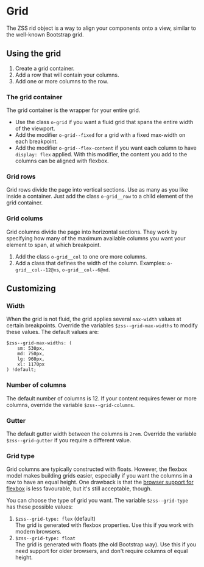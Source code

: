 # Grid

The ZSS rid object is a way to align your components onto a view, similar to the well-known Bootstrap grid.

## Using the grid

1. Create a grid container.
2. Add a row that will contain your columns.
3. Add one or more columns to the row.

### The grid container

The grid container is the wrapper for your entire grid.

- Use the class `o-grid` if you want a fluid grid that spans the entire width of the viewport.
- Add the modifier `o-grid--fixed` for a grid with a fixed max-width on each breakpoint.
- Add the modifier `o-grid--flex-content` if you want each column to have `display: flex` applied. With this modifier, the content you add to the columns can be aligned with flexbox.

### Grid rows

Grid rows divide the page into vertical sections. Use as many as you like inside a container. Just add the class `o-grid__row` to a child element of the grid container.

### Grid colums

Grid columns divide the page into horizontal sections. They work by specifying how many of the maximum available columns you want your element to span, at which breakpoint.

1. Add the class `o-grid__col` to one ore more columns.
2. Add a class that defines the width of the column. Examples: `o-grid__col--12@xs`, `o-grid__col--6@md`.

## Customizing

### Width

When the grid is not fluid, the grid applies several `max-width` values at certain breakpoints. Override the variables `$zss--grid-max-widths` to modify these values. The default values are:

```
$zss--grid-max-widths: (
    sm: 530px,
    md: 750px,
    lg: 960px,
    xl: 1170px
) !default;
```

### Number of columns

The default number of columns is 12. If your content requires fewer or more columns, override the variable `$zss--grid-columns`.

### Gutter

The default gutter width between the columns is `2rem`. Override the variable `$zss--grid-gutter` if you require a different value.

### Grid type

Grid columns are typically constructed with floats. However, the flexbox model makes building grids easier, especially if you want the columns in a row to have an equal height. One drawback is that the [browser support for flexbox](http://caniuse.com/#search=flexbox) is less favourable, but it's still acceptable, though.

You can choose the type of grid you want. The variable `$zss--grid-type` has these possible values:
1. `$zss--grid-type: flex` (default)   
The grid is generated with flexbox properties. Use this if you work with modern browsers.
2. `$zss--grid-type: float`   
The grid is generated with floats (the old Bootstrap way). Use this if you need support for older browsers, and don't require columns of equal height.